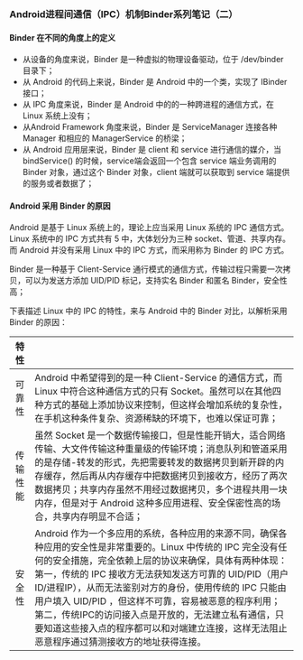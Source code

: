 ### Android进程间通信（IPC）机制Binder系列笔记（二）

#### Binder 在不同的角度上的定义

* 从设备的角度来说，Binder 是一种虚拟的物理设备驱动，位于 /dev/binder 目录下；
* 从 Android 的代码上来说，Binder 是 Android 中的一个类，实现了 IBinder 接口；
* 从 IPC 角度来说，Binder 是 Android 中的的一种跨进程的通信方式，在 Linux 系统上没有；
* 从Android Framework 角度来说，Binder 是 ServiceManager 连接各种 Manager 和相应的 ManagerService 的桥梁；
* 从 Android 应用层来说，Binder 是 client 和 service 进行通信的媒介，当 bindService() 的时候，service端会返回一个包含 service 端业务调用的 Binder 对象，通过这个 Binder 对象，client 端就可以获取到 service 端提供的服务或者数据了；

#### Android 采用 Binder 的原因

Android 是基于 Linux 系统上的，理论上应当采用 Linux 系统的 IPC 通信方式。Linux 系统中的 IPC 方式共有 5 中，大体划分为三种 socket、管道、共享内存。而 Android 并没有采用 Linux 中的 IPC 方式，而采用称为 Binder 的 IPC 方式。

Binder 是一种基于 Client-Service 通行模式的通信方式，传输过程只需要一次拷贝，可以为发送方添加 UID/PID 标记，支持实名 Binder 和匿名 Binder，安全性高；

下表描述 Linux 中的 IPC 的特性，来与 Android 中的 Binder 对比，以解析采用 Binder 的原因：

|特性||
:--:|:--
|可靠性|Android 中希望得到的是一种 Client-Service 的通信方式，而 Linux 中符合这种通信方式的只有 Socket。虽然可以在其他四种方式的基础上添加协议来控制，但这样会增加系统的复杂性，在手机这种条件复杂、资源稀缺的环境下，也难以保证可靠；|
|传输性能|虽然 Socket 是一个数据传输接口，但是性能开销大，适合网络传输、大文件传输这种重量级的传输环境；消息队列和管道采用的是存储-转发的形式，先把需要转发的数据拷贝到新开辟的内存缓存，然后再从内存缓存中把数据拷贝到接收方，经历了两次数据拷贝；共享内存虽然不用经过数据拷贝，多个进程共用一块内存，但是对于 Android 这种多应用进程、安全保密性高的场合，共享内存明显不合适；|
|安全性|Android 作为一个多应用的系统，各种应用的来源不同，确保各种应用的安全性是非常重要的。Linux 中传统的 IPC 完全没有任何的安全措施，完全依赖上层的协议来确保，具体有两种体现：第一，传统的 IPC 接收方无法获知发送方可靠的 UID/PID（用户ID/进程IP），从而无法鉴别对方的身份，使用传统的 IPC 只能由用户填入 UID/PID ，但这样不可靠，容易被恶意的程序利用；第二，传统IPC的访问接入点是开放的，无法建立私有通信，只要知道这些接入点的程序都可以和对端建立连接，这样无法阻止恶意程序通过猜测接收方的地址获得连接。|


